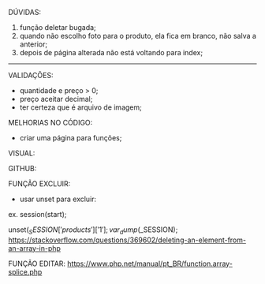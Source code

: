 DÚVIDAS:
1. função deletar bugada;
2. quando não escolho foto para o produto, ela fica em branco, não salva a anterior;
3. depois de página alterada não está voltando para index;



--------------------------------------

VALIDAÇÕES:
- quantidade e preço > 0;
- preço aceitar decimal;
- ter certeza que é arquivo de imagem;

MELHORIAS NO CÓDIGO:
- criar uma página para funções;

VISUAL:

GITHUB:

FUNÇÃO EXCLUIR:
- usar unset para excluir:

ex.
session(start);

unset($_SESSION['products']['1'];
var_dump($_SESSION);
https://stackoverflow.com/questions/369602/deleting-an-element-from-an-array-in-php

FUNÇÃO EDITAR:
https://www.php.net/manual/pt_BR/function.array-splice.php

<!-- Backlog
  2. Deixar categoria de produtos dinâmica em ordem alfabetica
  3. Required no select? -->


